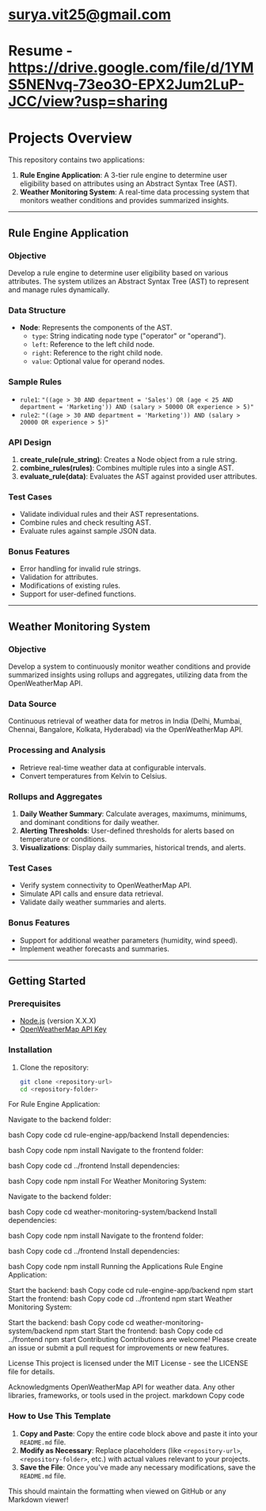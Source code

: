 # surya.vit25@gmail.com
# Resume - https://drive.google.com/file/d/1YMS5NENvq-73eo3O-EPX2Jum2LuP-JCC/view?usp=sharing


# Projects Overview

This repository contains two applications:

1. **Rule Engine Application**: A 3-tier rule engine to determine user eligibility based on attributes using an Abstract Syntax Tree (AST).
2. **Weather Monitoring System**: A real-time data processing system that monitors weather conditions and provides summarized insights.


---

## Rule Engine Application

### Objective
Develop a rule engine to determine user eligibility based on various attributes. The system utilizes an Abstract Syntax Tree (AST) to represent and manage rules dynamically.

### Data Structure
- **Node**: Represents the components of the AST.
  - `type`: String indicating node type ("operator" or "operand").
  - `left`: Reference to the left child node.
  - `right`: Reference to the right child node.
  - `value`: Optional value for operand nodes.

### Sample Rules
- `rule1`: `"((age > 30 AND department = 'Sales') OR (age < 25 AND department = 'Marketing')) AND (salary > 50000 OR experience > 5)"`
- `rule2`: `"((age > 30 AND department = 'Marketing')) AND (salary > 20000 OR experience > 5)"`

### API Design
1. **create_rule(rule_string)**: Creates a Node object from a rule string.
2. **combine_rules(rules)**: Combines multiple rules into a single AST.
3. **evaluate_rule(data)**: Evaluates the AST against provided user attributes.

### Test Cases
- Validate individual rules and their AST representations.
- Combine rules and check resulting AST.
- Evaluate rules against sample JSON data.

### Bonus Features
- Error handling for invalid rule strings.
- Validation for attributes.
- Modifications of existing rules.
- Support for user-defined functions.

---

## Weather Monitoring System

### Objective
Develop a system to continuously monitor weather conditions and provide summarized insights using rollups and aggregates, utilizing data from the OpenWeatherMap API.

### Data Source
Continuous retrieval of weather data for metros in India (Delhi, Mumbai, Chennai, Bangalore, Kolkata, Hyderabad) via the OpenWeatherMap API.

### Processing and Analysis
- Retrieve real-time weather data at configurable intervals.
- Convert temperatures from Kelvin to Celsius.

### Rollups and Aggregates
1. **Daily Weather Summary**: Calculate averages, maximums, minimums, and dominant conditions for daily weather.
2. **Alerting Thresholds**: User-defined thresholds for alerts based on temperature or conditions.
3. **Visualizations**: Display daily summaries, historical trends, and alerts.

### Test Cases
- Verify system connectivity to OpenWeatherMap API.
- Simulate API calls and ensure data retrieval.
- Validate daily weather summaries and alerts.

### Bonus Features
- Support for additional weather parameters (humidity, wind speed).
- Implement weather forecasts and summaries.

---

## Getting Started

### Prerequisites
- [Node.js](https://nodejs.org/) (version X.X.X)
- [OpenWeatherMap API Key](https://openweathermap.org/api)

### Installation

1. Clone the repository:
   ```bash
   git clone <repository-url>
   cd <repository-folder>

For Rule Engine Application:

Navigate to the backend folder:

bash
Copy code
cd rule-engine-app/backend
Install dependencies:

bash
Copy code
npm install
Navigate to the frontend folder:

bash
Copy code
cd ../frontend
Install dependencies:

bash
Copy code
npm install
For Weather Monitoring System:

Navigate to the backend folder:

bash
Copy code
cd weather-monitoring-system/backend
Install dependencies:

bash
Copy code
npm install
Navigate to the frontend folder:

bash
Copy code
cd ../frontend
Install dependencies:

bash
Copy code
npm install
Running the Applications
Rule Engine Application:

Start the backend:
bash
Copy code
cd rule-engine-app/backend
npm start
Start the frontend:
bash
Copy code
cd ../frontend
npm start
Weather Monitoring System:

Start the backend:
bash
Copy code
cd weather-monitoring-system/backend
npm start
Start the frontend:
bash
Copy code
cd ../frontend
npm start
Contributing
Contributions are welcome! Please create an issue or submit a pull request for improvements or new features.

License
This project is licensed under the MIT License - see the LICENSE file for details.

Acknowledgments
OpenWeatherMap API for weather data.
Any other libraries, frameworks, or tools used in the project.
markdown
Copy code

### How to Use This Template
1. **Copy and Paste**: Copy the entire code block above and paste it into your `README.md` file.
2. **Modify as Necessary**: Replace placeholders (like `<repository-url>`, `<repository-folder>`, etc.) with actual values relevant to your projects.
3. **Save the File**: Once you've made any necessary modifications, save the `README.md` file.

This should maintain the formatting when viewed on GitHub or any Markdown viewer!


